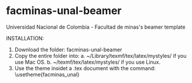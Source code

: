 # facminas-unal-beamer
Universidad Nacional de Colombia - Facultad de minas's beamer template

INSTALLATION:

1. Download the folder: facminas-unal-beamer
2. Copy the entire folder into:
    a. ~/Library/texmf/tex/latex/mystyles/ if you use Mac OS.
    b. ~/texmf/tex/latex/mystyles/ if you use Linux.
3. Use the theme insidet a .tex document with the command: \usetheme{facminas_unal}
